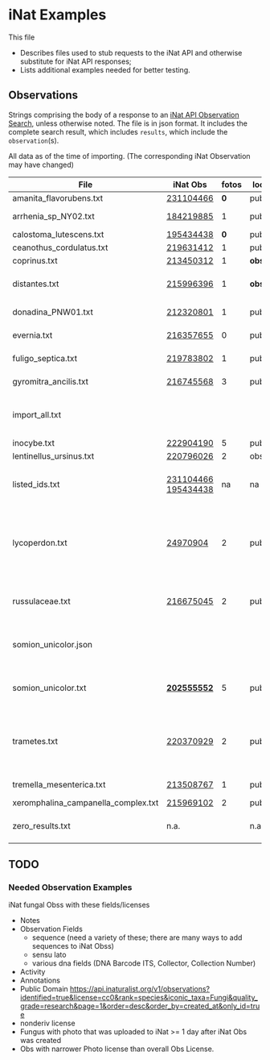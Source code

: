 # iNat Examples

This file

- Describes files used to stub requests to the iNat API and otherwise substitute for iNat API responses;
- Lists additional examples needed for better testing.

## Observations

Strings comprising the body of a response to an [iNat API Observation Search](https://api.inaturalist.org/v1/docs/#!/Observations/get_observations),
unless otherwise noted.
The file is in json format. It includes the complete search result, which includes `results`, which include the `observation`(s).

All data as of the time of importing. (The corresponding iNat Observation may have changed)

| File | iNat Obs | fotos | location | Other |
| ---- | -------- | ----- | -------- | ----- |
| amanita_flavorubens.txt | [231104466](https://www.inaturalist.org/observations/231104466) | **0** | public | Casual |
| arrhenia_sp_NY02.txt | [184219885](https://www.inaturalist.org/observations/184219885) | 1 | public | **mo-style Provisional Species Name**, **DNA** |
| calostoma_lutescens.txt | [195434438](https://www.inaturalist.org/observations/195434438) | **0** | public |  |
| ceanothus_cordulatus.txt | [219631412](https://www.inaturalist.org/observations/219631412) | 1 | public | **Plant** |
| coprinus.txt | [213450312](https://www.inaturalist.org/observations/213450312) | 1 | **obscured** | Needs ID |
| distantes.txt | [215996396](https://www.inaturalist.org/observations/215996396) | 1 | **obscured** | Needs ID, jdc Obs, taxon[:name]: "Distantes" rank:"section", rank_level:13|
| donadina_PNW01.txt | [212320801](https://www.inaturalist.org/observations/212320801) | 1 | public | **non-mo-style Provisional Species Name (PNW)**, **DNA** |
| evernia.txt | [216357655](https://www.inaturalist.org/observations/216357655) | 0 | public | Casual, lichen, no fields, place: Troutdale |
| fuligo_septica.txt | [219783802](https://www.inaturalist.org/observations/219783802) | 1 | public | slime mold **Protozoa** Richmond, CA |
| gyromitra_ancilis.txt | [216745568](https://www.inaturalist.org/observations/216745568) | 3 | public | **cc-by license**, **many projects**, US 20, Linn Co.|
| import_all.txt |  |  | | all fungal obss (total of 5) of iNat user devin189, 2 per page (this user had few fungal observations) |
| inocybe.txt | [222904190](https://www.inaturalist.org/observations/222904190) | 5 | public | cc-by-nc, **2 tags∆∆** |
| lentinellus_ursinus.txt | [220796026](https://inaturalist.org/observations/220796026) | 2 | obscured | **ID matches many MO names** |
| listed_ids.txt | [231104466](https://www.inaturalist.org/observations/231104466) [195434438](https://www.inaturalist.org/observations/195434438) | na | na | response to request for 2 obs by number (amanita_flavorubens, evernia) |
| lycoperdon.txt | [24970904](https://www.inaturalist.org/observations/24970904) | 2 | public | cc-by-nc, projects, **multiple ids**, many fields including **DNA**, place: E. side of Metolius River, Sisters Ranger District, Deschutes National Forest, Jefferson County, Oregon, US |
| russulaceae.txt | [216675045](https://www.inaturalist.org/observations/216675045) | 2 | public | **all rights reserved**, many projects, Activity; place: Point Defiance Park, Tacoma, WA, US |
| somion_unicolor.json |  |  |  | Formatted version of following; facilitates viewing iNat API response key/values test/inat/somion_unicolor.json |
| somion_unicolor.txt | [**202555552**](https://www.inaturalist.org/observations/202555552) | 5 | public | Research Grade, Notes, Activity, >1 ID, 1 field (Mushroom Observer URL), **mirrored from MO** |
| trametes.txt | [220370929](https://www.inaturalist.org/observations/220370929) | 2 | public | D. Miller observation with different collector; Notes; **Observation Fields: Collector**, place: 25th Ave NE, Seattle, WA, US, with huge error |
| tremella_mesenterica.txt | [213508767](https://www.inaturalist.org/observations/213508767) | 1 | public | place: Lewisville, TX 75057, USA |
| xeromphalina_campanella_complex.txt | [215969102](https://www.inaturalist.org/observations/215969102) | 2 | public | **Complex** |
| zero_results.txt | n.a. | | n.a. | response with total_results: 0, to expose and prevent reversion of bug |

## TODO

### Needed Observation Examples

iNat fungal Obss with these fields/licenses

- Notes
- Observation Fields
  - sequence (need a variety of these; there are many ways to add sequences to iNat Obss)
  - sensu lato
  - various dna fields (DNA Barcode ITS, Collector, Collection Number)
- Activity
- Annotations
- Public Domain
<https://api.inaturalist.org/v1/observations?identified=true&license=cc0&rank=species&iconic_taxa=Fungi&quality_grade=research&page=1&order=desc&order_by=created_at&only_id=true>
- nonderiv license
- Fungus with photo that was uploaded to iNat >= 1 day after iNat Obs was created
- Obs with narrower Photo license than overall Obs License.
